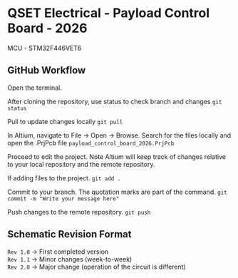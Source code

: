 # QSET Electrical - Payload Control Board - 2026

MCU - STM32F446VET6

## GitHub Workflow

Open the terminal.

After cloning the repository, use status to check branch and changes
`git status` 

Pull to update changes locally
`git pull`

In Altium, navigate to File -> Open -> Browse. Search for the files locally and open the .PrjPcb file 
`payload_control_board_2026.PrjPcb`

Proceed to edit the project. Note Altium will keep track of changes relative to your local repository and the remote repository.

If adding files to the project. 
`git add .`

Commit to your branch. The quotation marks are part of the command.
`git commit -m "Write your message here"`

Push changes to the remote repository.
`git push`

## Schematic Revision Format

`Rev 1.0` -> First completed version\
`Rev 1.1` -> Minor changes (week-to-week)\
`Rev 2.0` -> Major change (operation of the circuit is different)
